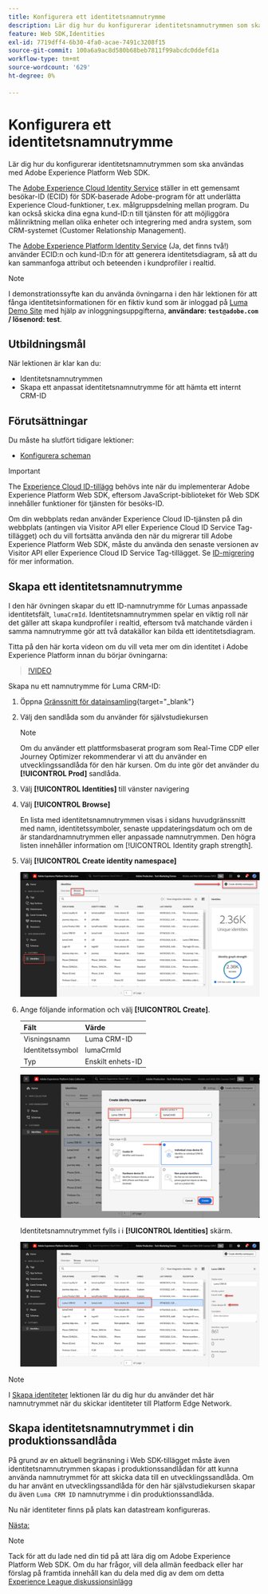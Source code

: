 ```yaml
---
title: Konfigurera ett identitetsnamnutrymme
description: Lär dig hur du konfigurerar identitetsnamnutrymmen som ska användas med Adobe Experience Platform Web SDK. Den här lektionen ingår i självstudiekursen Implementera Adobe Experience Cloud med Web SDK.
feature: Web SDK,Identities
exl-id: 7719dff4-6b30-4fa0-acae-7491c3208f15
source-git-commit: 100a6a9ac8d580b68beb7811f99abcdc0ddefd1a
workflow-type: tm+mt
source-wordcount: '629'
ht-degree: 0%

---
```


# Konfigurera ett identitetsnamnutrymme

Lär dig hur du konfigurerar identitetsnamnutrymmen som ska användas med Adobe Experience Platform Web SDK.

The [Adobe Experience Cloud Identity Service](https://experienceleague.adobe.com/docs/id-service/using/home.html) ställer in ett gemensamt besökar-ID (ECID) för SDK-baserade Adobe-program för att underlätta Experience Cloud-funktioner, t.ex. målgruppsdelning mellan program. Du kan också skicka dina egna kund-ID:n till tjänsten för att möjliggöra målinriktning mellan olika enheter och integrering med andra system, som CRM-systemet (Customer Relationship Management).

The [Adobe Experience Platform Identity Service](https://experienceleague.adobe.com/docs/experience-platform/identity/home.html?lang=sv) (Ja, det finns två!) använder ECID:n och kund-ID:n för att generera identitetsdiagram, så att du kan sammanfoga attribut och beteenden i kundprofiler i realtid.

>[!NOTE]
>
> I demonstrationssyfte kan du använda övningarna i den här lektionen för att fånga identitetsinformationen för en fiktiv kund som är inloggad på [Luma Demo Site](https://luma.enablementadobe.com/content/luma/us/en.html) med hjälp av inloggningsuppgifterna, **användare: `test@adobe.com` / lösenord: test**.

## Utbildningsmål

När lektionen är klar kan du:

* Identitetsnamnutrymmen
* Skapa ett anpassat identitetsnamnutrymme för att hämta ett internt CRM-ID


## Förutsättningar

Du måste ha slutfört tidigare lektioner:

* [Konfigurera scheman](configure-schemas.md)

>[!IMPORTANT]
>
>The [Experience Cloud ID-tillägg](https://exchange.adobe.com/experiencecloud.details.100160.adobe-experience-cloud-id-launch-extension.html) behövs inte när du implementerar Adobe Experience Platform Web SDK, eftersom JavaScript-biblioteket för Web SDK innehåller funktioner för tjänsten för besöks-ID.
>
> Om din webbplats redan använder Experience Cloud ID-tjänsten på din webbplats (antingen via Visitor API eller Experience Cloud ID Service Tag-tillägget) och du vill fortsätta använda den när du migrerar till Adobe Experience Platform Web SDK, måste du använda den senaste versionen av Visitor API eller Experience Cloud ID Service Tag-tillägget. Se [ID-migrering](https://experienceleague.adobe.com/docs/experience-platform/edge/identity/overview.html?lang=en) för mer information.

## Skapa ett identitetsnamnutrymme

I den här övningen skapar du ett ID-namnutrymme för Lumas anpassade identitetsfält, `lumaCrmId`. Identitetsnamnutrymmen spelar en viktig roll när det gäller att skapa kundprofiler i realtid, eftersom två matchande värden i samma namnutrymme gör att två datakällor kan bilda ett identitetsdiagram.

Titta på den här korta videon om du vill veta mer om din identitet i Adobe Experience Platform innan du börjar övningarna:

>[!VIDEO](https://video.tv.adobe.com/v/27841?learn=on)

Skapa nu ett namnutrymme för Luma CRM-ID:

1. Öppna [Gränssnitt för datainsamling](https://launch.adobe.com/){target="_blank"}
1. Välj den sandlåda som du använder för självstudiekursen

   >[!NOTE]
   >
   >Om du använder ett plattformsbaserat program som Real-Time CDP eller Journey Optimizer rekommenderar vi att du använder en utvecklingssandlåda för den här kursen. Om du inte gör det använder du **[!UICONTROL Prod]** sandlåda.

1. Välj **[!UICONTROL Identities]** till vänster navigering
1. Välj **[!UICONTROL Browse]**

   En lista med identitetsnamnutrymmen visas i sidans huvudgränssnitt med namn, identitetssymboler, senaste uppdateringsdatum och om de är standardnamnutrymmen eller anpassade namnutrymmen. Den högra listen innehåller information om [!UICONTROL Identity graph strength].

1. Välj **[!UICONTROL Create identity namespace]**

   ![Visa identiteter](assets/configure-identities-screen.png)

1. Ange följande information och välj **[!UICONTROL Create]**.

   | Fält | Värde |
   |---------------|-----------|
   | Visningsnamn | Luma CRM-ID |
   | Identitetssymbol | lumaCrmId |
   | Typ | Enskilt enhets-ID |


   ![Skapa namnutrymmen](assets/identities-create-namespace.png)


   Identitetsnamnutrymmet fylls i i **[!UICONTROL Identities]** skärm.

   ![Skapa namnutrymmen](assets/configure-identities-namespace-lumaCrmId.png)


>[!NOTE]
>
> I [Skapa identiteter](create-identities.md) lektionen lär du dig hur du använder det här namnutrymmet när du skickar identiteter till Platform Edge Network.

## Skapa identitetsnamnutrymmet i din produktionssandlåda

På grund av en aktuell begränsning i Web SDK-tillägget måste även identitetsnamnutrymmen skapas i produktionssandlådan för att kunna använda namnutrymmet för att skicka data till en utvecklingssandlåda. Om du har använt en utvecklingssandlåda för den här självstudiekursen skapar du även `Luma CRM ID` namnutrymme i din produktionssandlåda.

Nu när identiteter finns på plats kan datastream konfigureras.

[Nästa: ](configure-datastream.md)

>[!NOTE]
>
>Tack för att du lade ned din tid på att lära dig om Adobe Experience Platform Web SDK. Om du har frågor, vill dela allmän feedback eller har förslag på framtida innehåll kan du dela med dig av dem om detta [Experience League diskussionsinlägg](https://experienceleaguecommunities.adobe.com/t5/adobe-experience-platform-launch/tutorial-discussion-implement-adobe-experience-cloud-with-web/td-p/444996)
